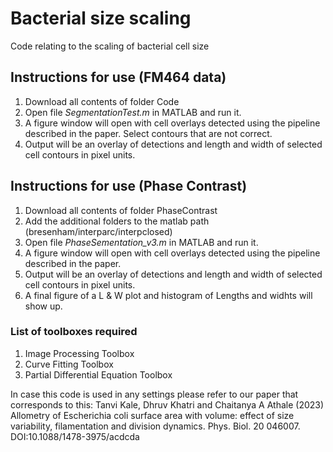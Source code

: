 # Bacterial size scaling
Code relating to the scaling of bacterial cell size

## Instructions for use (FM464 data)
1. Download all contents of folder Code
2. Open file _SegmentationTest.m_ in MATLAB and run it. 
3. A figure window will open with cell overlays detected using the pipeline described in the paper. Select contours that are not correct. 
4. Output will be an overlay of detections and length and width of selected cell contours in pixel units. 


## Instructions for use (Phase Contrast)
1. Download all contents of folder PhaseContrast
2. Add the additional folders to the matlab path (bresenham/interparc/interpclosed)
2. Open file _PhaseSementation_v3.m_ in MATLAB and run it. 
3. A figure window will open with cell overlays detected using the pipeline described in the paper.
4. Output will be an overlay of detections and length and width of selected cell contours in pixel units.
5. A final figure of a L & W plot and histogram of Lengths and widhts will show up.


### List of toolboxes required
1. Image Processing Toolbox
2. Curve Fitting Toolbox
3. Partial Differential Equation Toolbox

In case this code is used in any settings please refer to our paper that corresponds to this:
Tanvi Kale, Dhruv Khatri and Chaitanya A Athale (2023) Allometry of Escherichia coli surface area with volume: effect of size variability, filamentation and division dynamics. Phys. Biol. 20 046007. DOI:10.1088/1478-3975/acdcda
